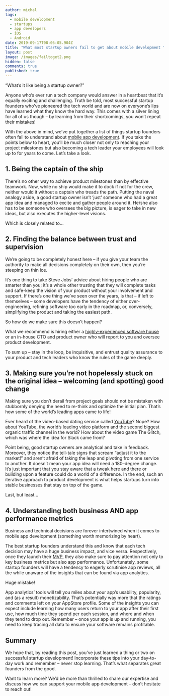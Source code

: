 ```yaml
---
author: michal
tags:
  - mobile development
  - startups
  - app developers
  - iOS
  - Android
date: 2019-09-17T08:05:05.904Z
title: "What most startup owners fail to get about mobile development "
layout: post
image: /images/failtoget2.png
hidden: false
comments: true
published: true
---
```

“What’s it like being a startup owner?”

Anyone who’s ever run a tech company would answer in a heartbeat that it’s equally exciting and challenging. Truth be told, most successful startup founders who’ve pioneered the tech world and are now on everyone’s lips have learned what they know the hard way. This comes with a silver lining for all of us though – by learning from their shortcomings, you won’t repeat their mistakes!

With the above in mind, we’ve put together a list of things startup founders often fail to understand about [mobile app development](/our-areas/mobile-app-development). If you take the points below to heart, you’ll be much closer not only to reaching your project milestones but also becoming a tech leader your employees will look up to for years to come. Let’s take a look.

## 1. Being the captain of the ship

There’s no other way to achieve product milestones than by effective teamwork. Now, while no ship would make it to dock if not for the crew, neither would it without a captain who treads the path. Putting the naval analogy aside, a good startup owner isn’t ‘just’ someone who had a great app idea and managed to excite and gather people around it.
He/she also has to be someone who oversees the big picture, is eager to take in new ideas, but also executes the higher-level visions. 

Which is closely related to...

## 2. Finding the balance between trust and supervision

We’re going to be completely honest here – if you give your team the authority to make all decisions completely on their own, then you’re steeping on thin ice.

It’s one thing to take Steve Jobs’ advice about hiring people who are smarter than you; it’s a whole other trusting that they will complete tasks and safe-keep the vision of your product without your involvement and support. If there’s one thing we’ve seen over the years, is that – if left to themselves – some developers have the tendency of either over-engineering, refining software too early in the roadmap, or, conversely, simplifying the product and taking the easiest path.

So how do we make sure this doesn’t happen?

What we recommend is hiring either a [highly-experienced software house](/) or an in-house CTO and product owner who will report to you and oversee product development.

To sum up – stay in the loop, be inquisitive, and entrust quality assurance to your product and tech leaders who know the rules of the game deeply.

## 3. Making sure you’re not hopelessly stuck on the original idea – welcoming (and spotting) good change

Making sure you don’t derail from project goals should not be mistaken with stubbornly denying the need to re-think and optimize the initial plan. That’s how some of the world’s leading apps came to life!

Ever heard of the video-based dating service called [YouTube](https://www.entrepreneur.com/article/308975)? Nope? How about YouTube, the world’s leading video platform and the second biggest organic traffic channel in the world? How about the video game The Glitch, which was where the idea for Slack came from?

Point being, good startup owners are analytical and take in feedback. Moreover, they notice the tell-tale signs that scream “adjust it to the market!” and aren’t afraid of taking the leap and pivoting from one service to another. It doesn’t mean your app idea will need a 180–degree change. It’s just important that you stay aware that a tweak here and there or building upon a feature could do a world of a difference.
In the end, such an iterative approach to product development is what helps startups turn into stable businesses that stay on top of the game.

Last, but least...

## 4. Understanding both business AND app performance metrics

Business and technical decisions are forever intertwined when it comes to mobile app development (something worth memorizing by heart).

The best startup founders understand this and know that each tech decision may have a huge business impact, and vice versa. Respectively, once they launch their [MVP](/our-areas/mvp-development), they also make sure to pay attention not only to key business metrics but also app performance. Unfortunately, some startup founders will have a tendency to eagerly scrutinise app reviews, all the while unaware of the insights that can be found via app analytics.

Huge mistake!

App analytics’ tools will tell you miles about your app’s usability, popularity, and (as a result) monetizability. That’s potentially way more that the ratings and comments left on your AppStore profile. Some of the insights you can expect include learning how many users return to your app after their first use, how much time they spend per each session, and where and when they tend to drop out. Remember – once your app is up and running, you need to keep tracing all data to ensure your software remains profitable.

## Summary

We hope that, by reading this post, you’ve just learned a thing or two on successful startup development! Incorporate these tips into your day-to-day work and remember – never stop learning. That’s what separates great founders from the good.

Want to learn more? We’d be more than thrilled to share our expertise and discuss how we can support your mobile app development – don’t hesitate to reach out!